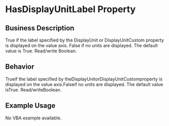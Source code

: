 # HasDisplayUnitLabel Property

## Business Description
True if the label specified by the DisplayUnit or DisplayUnitCustom property is displayed on the value axis. False if no units are displayed. The default value is True. Read/write Boolean.

## Behavior
Trueif the label specified by theDisplayUnitorDisplayUnitCustomproperty is displayed on the value axis.Falseif no units are displayed. The default value isTrue. Read/writeBoolean.

## Example Usage
No VBA example available.